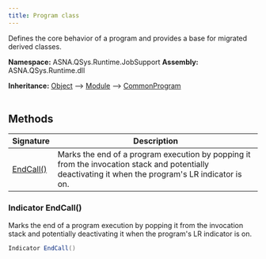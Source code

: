 ```yaml
---
title: Program class
---
```


Defines the core behavior of a program and provides a base for migrated derived classes.

**Namespace:** ASNA.QSys.Runtime.JobSupport
**Assembly:** ASNA.QSys.Runtime.dll

**Inheritance:** [Object](https://docs.microsoft.com/en-us/dotnet/api/system.object) --> [Module](/reference/runtime/qsys-runtime-job-support/module.html) --> [CommonProgram](/reference/runtime/qsys-runtime-job-support/common-program.html)
<br>
<br>

## Methods

| Signature | Description |
| --- | --- |
| [EndCall()](#indicator-endcall) | Marks the end of a program execution by popping it from the invocation stack and potentially deactivating it when the program's LR indicator is on.

### Indicator EndCall()

Marks the end of a program execution by popping it from the invocation stack and potentially deactivating it when the program's LR indicator is on.

```cs
Indicator EndCall()
```
